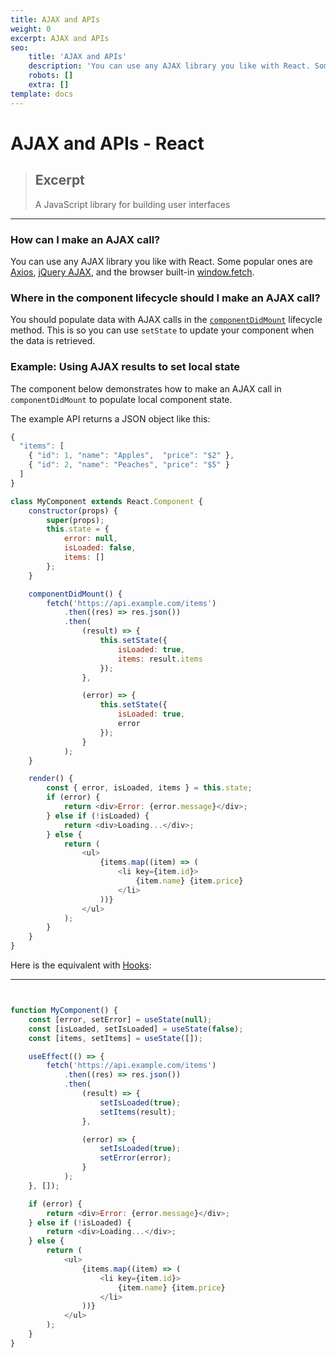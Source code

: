 ```yaml
---
title: AJAX and APIs
weight: 0
excerpt: AJAX and APIs
seo:
    title: 'AJAX and APIs'
    description: 'You can use any AJAX library you like with React. Some popular ones are Axios, jQuery AJAX, and the browser built-in window.fetch.'
    robots: []
    extra: []
template: docs
---
```


# AJAX and APIs - React

> ## Excerpt
>
> A JavaScript library for building user interfaces

---

### [](https://reactjs.org/docs/lists-and-keys.html#how-can-i-make-an-ajax-call)How can I make an AJAX call?

You can use any AJAX library you like with React. Some popular ones are [Axios](https://github.com/axios/axios), [jQuery AJAX](https://api.jquery.com/jQuery.ajax/), and the browser built-in [window.fetch](https://developer.mozilla.org/en-US/docs/Web/API/Fetch_API).

### [](https://reactjs.org/docs/lists-and-keys.html#where-in-the-component-lifecycle-should-i-make-an-ajax-call)Where in the component lifecycle should I make an AJAX call?

You should populate data with AJAX calls in the [`componentDidMount`](https://reactjs.org/docs/react-component.html#mounting) lifecycle method. This is so you can use `setState` to update your component when the data is retrieved.

### [](https://reactjs.org/docs/lists-and-keys.html#example-using-ajax-results-to-set-local-state)Example: Using AJAX results to set local state

The component below demonstrates how to make an AJAX call in `componentDidMount` to populate local component state.

The example API returns a JSON object like this:

```js
{
  "items": [
    { "id": 1, "name": "Apples",  "price": "$2" },
    { "id": 2, "name": "Peaches", "price": "$5" }
  ]
}
```

```js
class MyComponent extends React.Component {
    constructor(props) {
        super(props);
        this.state = {
            error: null,
            isLoaded: false,
            items: []
        };
    }

    componentDidMount() {
        fetch('https://api.example.com/items')
            .then((res) => res.json())
            .then(
                (result) => {
                    this.setState({
                        isLoaded: true,
                        items: result.items
                    });
                },

                (error) => {
                    this.setState({
                        isLoaded: true,
                        error
                    });
                }
            );
    }

    render() {
        const { error, isLoaded, items } = this.state;
        if (error) {
            return <div>Error: {error.message}</div>;
        } else if (!isLoaded) {
            return <div>Loading...</div>;
        } else {
            return (
                <ul>
                    {items.map((item) => (
                        <li key={item.id}>
                            {item.name} {item.price}
                        </li>
                    ))}
                </ul>
            );
        }
    }
}
```

Here is the equivalent with [Hooks](https://reactjs.org/docs/hooks-intro.html):

---


```js


function MyComponent() {
    const [error, setError] = useState(null);
    const [isLoaded, setIsLoaded] = useState(false);
    const [items, setItems] = useState([]);

    useEffect(() => {
        fetch('https://api.example.com/items')
            .then((res) => res.json())
            .then(
                (result) => {
                    setIsLoaded(true);
                    setItems(result);
                },

                (error) => {
                    setIsLoaded(true);
                    setError(error);
                }
            );
    }, []);

    if (error) {
        return <div>Error: {error.message}</div>;
    } else if (!isLoaded) {
        return <div>Loading...</div>;
    } else {
        return (
            <ul>
                {items.map((item) => (
                    <li key={item.id}>
                        {item.name} {item.price}
                    </li>
                ))}
            </ul>
        );
    }
}
```
